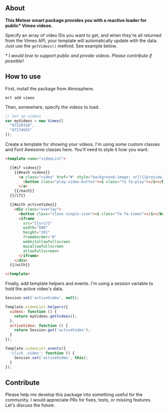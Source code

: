 About
-----

__This Meteor smart package provides you with a reactive loader for public* Vimeo videos.__

Specify an array of video IDs you want to get, and when they're all returned from the Vimeo API, your template will automatically update with the data. Just use the `getVideos()` method. See example below.

_* I would love to support public and private videos. Please contribute if possible!_

How to use
----------

First, install the package from Atmosphere.

`mrt add vimeo`

Then, somewhere, specify the videos to load.

```javascript
// Set up videos
var myVideos = new Vimeo([
  "97129318",
  "97174655"
]);
```

Create a template for showing your videos. I'm using some custom classes and Font Awesome classes here. You'll need to style it how you want.

```html
<template name="videoList">

  {{#if videos}}
    {{#each videos}}
      <a class="video" href="#" style="background-image: url({{preview}})">
        <button class="play-video-button"><i class="fa fa-play"></i></button>
      </a>
    {{/each}}
  {{/if}}

  {{#with activeVideo}}
    <div class="overlay">
      <button class="close single-icon"><i class="fa fa-times"></i></button>
      <iframe
        src="{{src}}"
        width="500"
        height="281"
        frameborder="0"
        webkitallowfullscreen
        mozallowfullscreen
        allowfullscreen>
      </iframe>
    </div>
  {{/with}}

</template>
```

Finally, add template helpers and events. I'm using a session variable to hold the active video's data.

```javascript
Session.set('activeVideo', null);

Template.videoList.helpers({
  videos: function () {
    return myVideos.getVideos();
  },
  activeVideo: function () {
    return Session.get('activeVideo');
  }
});

Template.videoList.events({
  'click .video': function () {
    Session.set('activeVideo', this);
  }
});
```

Contribute
----------

Please help me develop this package into something useful for the community. I would appreciate PRs for fixes, tests, or missing features. Let's discuss the future.
